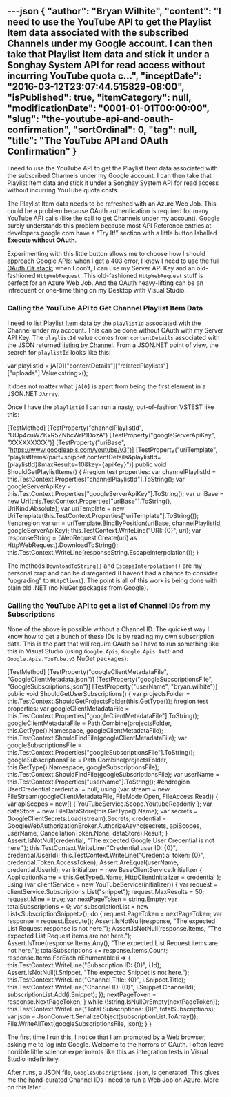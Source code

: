---json
{
  "author": "Bryan Wilhite",
  "content": "I need to use the YouTube API to get the Playlist Item data associated with the subscribed Channels under my Google account. I can then take that Playlist Item data and stick it under a Songhay System API for read access without incurring YouTube quota c...",
  "inceptDate": "2016-03-12T23:07:44.515829-08:00",
  "isPublished": true,
  "itemCategory": null,
  "modificationDate": "0001-01-01T00:00:00",
  "slug": "the-youtube-api-and-oauth-confirmation",
  "sortOrdinal": 0,
  "tag": null,
  "title": "The YouTube API and OAuth Confirmation"
}
---

I need to use the YouTube API to get the Playlist Item data associated with the subscribed Channels under my Google account. I can then take that Playlist Item data and stick it under a Songhay System API for read access without incurring YouTube quota costs.

The Playlist Item data needs to be refreshed with an Azure Web Job. This could be a problem because OAuth authentication is required for many YouTube API calls (like the call to get Channels under my account). Google surely understands this problem because most API Reference entries at developers.google.com have a “Try It!” section with a little button labelled **Execute without OAuth**.

Experimenting with this little button allows me to choose how I should approach Google APIs: when I get a 403 error, I know I need to use the full [OAuth C# stack](https://www.nuget.org/packages/Google.Apis.Auth/); when I don’t, I can use my Server API Key and an old-fashioned `HttpWebRequest`. This old-fashioned `HttpWebRequest` stuff is perfect for an Azure Web Job. And the OAuth heavy-lifting can be an infrequent or one-time thing on my Desktop with Visual Studio.

### Calling the YouTube API to Get Channel Playlist Item Data

I need to [list Playlist Item data](https://developers.google.com/youtube/v3/docs/playlists/list) by the `playlistId` associated with the Channel under my account. This can be done without OAuth with my Server API Key. The `playlistId` value comes from `contentDetails` associated with the JSON returned [listing by Channel](https://developers.google.com/youtube/v3/docs/channels/list). From a JSON.NET point of view, the search for `playlistId` looks like this:


var playlistId = jA[0]["contentDetails"]["relatedPlaylists"]["uploads"].Value&lt;string&gt;();
    

It does not matter what `jA[0]` is apart from being the first element in a JSON.NET `JArray`.

Once I have the `playlistId` I can run a nasty, out-of-fashion VSTEST like this:


[TestMethod]
[TestProperty("channelPlaylistId", "UUp4cuWZKxR5ZNbcWrP1DozA")
[TestProperty("googleServerApiKey", "XXXXXXXXX")]
[TestProperty("uriBase", "https://www.googleapis.com/youtube/v3")]
[TestProperty("uriTemplate", "playlistItems?part=snippet,contentDetails&amp;playlistId={playlistId}&amp;maxResults=10&amp;key={apiKey}")]
public void ShouldGetPlaylistItems()
{
    #region test properties:
    var channelPlaylistId = this.TestContext.Properties["channelPlaylistId"].ToString();
    var googleServerApiKey = this.TestContext.Properties["googleServerApiKey"].ToString();
    var uriBase = new Uri(this.TestContext.Properties["uriBase"].ToString(), UriKind.Absolute);
    var uriTemplate = new UriTemplate(this.TestContext.Properties["uriTemplate"].ToString());
    #endregion
    var uri = uriTemplate.BindByPosition(uriBase, channelPlaylistId, googleServerApiKey);
    this.TestContext.WriteLine("URI: {0}", uri);
    var responseString = (WebRequest.Create(uri) as HttpWebRequest).DownloadToString();
    this.TestContext.WriteLine(responseString.EscapeInterpolation());
}
    

The methods `DownloadToString()` and `EscapeInterpolation()` are my personal crap and can be disregarded (I haven’t had a chance to consider “upgrading” to `HttpClient`). The point is all of this work is being done with plain old .NET (no NuGet packages from Google).

### Calling the YouTube API to get a list of Channel IDs from my Subscriptions

None of the above is possible without a Channel ID. The quickest way I know how to get a bunch of these IDs is by reading my own subscription data. This is the part that will require OAuth so I have to run something like this in Visual Studio (using `Google.Apis`, `Google.Apis.Auth` and `Google.Apis.YouTube.v3` NuGet packages):


[TestMethod]
[TestProperty("googleClientMetadataFile", "GoogleClientMetadata.json")]
[TestProperty("googleSubscriptionsFile", "GoogleSubscriptions.json")]
[TestProperty("userName", "bryan.wilhite")]
public void ShouldGetUserSubscriptions()
{
    var projectsFolder = this.TestContext.ShouldGetProjectsFolder(this.GetType());
    #region test properties:
    var googleClientMetadataFile = this.TestContext.Properties["googleClientMetadataFile"].ToString();
    googleClientMetadataFile = Path.Combine(projectsFolder, this.GetType().Namespace, googleClientMetadataFile);
    this.TestContext.ShouldFindFile(googleClientMetadataFile);
    var googleSubscriptionsFile = this.TestContext.Properties["googleSubscriptionsFile"].ToString();
    googleSubscriptionsFile = Path.Combine(projectsFolder, this.GetType().Namespace, googleSubscriptionsFile);
    this.TestContext.ShouldFindFile(googleSubscriptionsFile);
    var userName = this.TestContext.Properties["userName"].ToString();
    #endregion
    UserCredential credential = null;
    using (var stream = new FileStream(googleClientMetadataFile, FileMode.Open, FileAccess.Read))
    {
        var apiScopes = new[] { YouTubeService.Scope.YoutubeReadonly };
        var dataStore = new FileDataStore(this.GetType().Name);
        var secrets = GoogleClientSecrets.Load(stream).Secrets;
        credential = GoogleWebAuthorizationBroker.AuthorizeAsync(secrets, apiScopes, userName, CancellationToken.None, dataStore).Result;
    }
    Assert.IsNotNull(credential, "The expected Google User Credential is not here.");
    this.TestContext.WriteLine("Credential user ID: {0}", credential.UserId);
    this.TestContext.WriteLine("Credential token: {0}", credential.Token.AccessToken);
    Assert.AreEqual(userName, credential.UserId);
    var initializer = new BaseClientService.Initializer
    {
        ApplicationName = this.GetType().Name,
        HttpClientInitializer = credential
    };
    using (var clientService = new YouTubeService(initializer))
    {
        var request = clientService.Subscriptions.List("snippet");
        request.MaxResults = 50;
        request.Mine = true;
        var nextPageToken = string.Empty;
        var totalSubscriptions = 0;
        var subscriptionList = new List&lt;SubscriptionSnippet&gt;();
        do
        {
            request.PageToken = nextPageToken;
            var response = request.Execute();
            Assert.IsNotNull(response, "The expected List Request response is not here.");
            Assert.IsNotNull(response.Items, "The expected List Request items are not here.");
            Assert.IsTrue(response.Items.Any(), "The expected List Request items are not here.");
            totalSubscriptions += response.Items.Count;
            response.Items.ForEachInEnumerable(i =&gt;
            {
                this.TestContext.WriteLine("Subscription ID: {0}", i.Id);
                Assert.IsNotNull(i.Snippet, "The expected Snippet is not here.");
                this.TestContext.WriteLine("Channel Title: {0}", i.Snippet.Title);
                this.TestContext.WriteLine("Channel ID: {0}", i.Snippet.ChannelId);
                subscriptionList.Add(i.Snippet);
            });
            nextPageToken = response.NextPageToken;
        } while (!string.IsNullOrEmpty(nextPageToken));
        this.TestContext.WriteLine("Total Subscriptions: {0}", totalSubscriptions);
        var json = JsonConvert.SerializeObject(subscriptionList.ToArray());
        File.WriteAllText(googleSubscriptionsFile, json);
    }
}
    

The first time I run this, I notice that I am prompted by a Web browser, asking me to log into Google. Welcome to the horrors of OAuth. I often leave horrible little science experiments like this as integration tests in Visual Studio indefinitely.

After runs, a JSON file, `GoogleSubscriptions.json`, is generated. This gives me the hand-curated Channel IDs I need to run a Web Job on Azure. More on this later…
